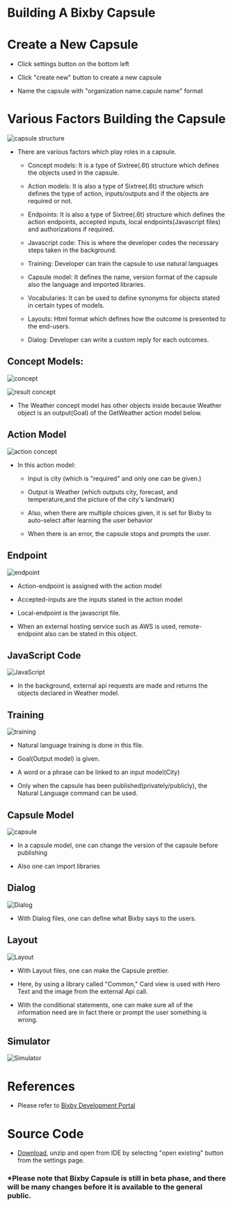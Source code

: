 Building A Bixby Capsule
========================

Create a New Capsule
====================

-   Click settings button on the bottom left

-   Click "create new" button to create a new capsule

-   Name the capsule with "organization name.capule name" format

Various Factors Building the Capsule
====================================

![capsule structure](https://github.com/mgkang0206/tecace.weather/blob/master/Img/capsule%20structure.PNG)

-   There are various factors which play roles in a capsule.

    -   Concept models: It is a type of Sixtree(.6t) structure which defines the
        objects used in the capsule.

    -   Action models: It is also a type of Sixtree(.6t) structure which defines
        the type of action, inputs/outputs and if the objects are required or
        not.

    -   Endpoints: It is also a type of Sixtree(.6t) structure which defines the
        action endpoints, accepted inputs, local endpoints(Javascript files) and
        authorizations if required.

    -   Javascript code: This is where the developer codes the necessary steps
        taken in the background.

    -   Training: Developer can train the capsule to use natural languages

    -   Capsule model: It defines the name, version format of the capsule also
        the language and imported libraries.

    -   Vocabularies: It can be used to define synonyms for objects stated in
        certain types of models.

    -   Layouts: Html format which defines how the outcome is presented to the
        end-users.

    -   Dialog: Developer can write a custom reply for each outcomes.

Concept Models:
---------------

![concept](https://github.com/mgkang0206/tecace.weather/blob/master/Img/concept.PNG)

![result concept](https://github.com/mgkang0206/tecace.weather/blob/master/Img/result%20concept.PNG)

-   The Weather concept model has other objects inside because Weather object is
    an output(Goal) of the GetWeather action model below.

Action Model
------------

![action concept](https://github.com/mgkang0206/tecace.weather/blob/master/Img/action%20concept.PNG)

-   In this action model:

    -   Input is city (which is "required" and only one can be given.)

    -   Output is Weather (which outputs city, forecast, and temperature,and the
        picture of the city's landmark)

    -   Also, when there are multiple choices given, it is set for Bixby to
        auto-select after learning the user behavior

    -   When there is an error, the capsule stops and prompts the user.

Endpoint
--------

![endpoint](https://github.com/mgkang0206/tecace.weather/blob/master/Img/endpoint.PNG)

-   Action-endpoint is assigned with the action model

-   Accepted-inputs are the inputs stated in the action model

-   Local-endpoint is the javascript file.

-   When an external hosting service such as AWS is used, remote-endpoint also
    can be stated in this object.

JavaScript Code
---------------

![JavaScript](https://github.com/mgkang0206/tecace.weather/blob/master/Img/javascript.PNG)

-   In the background, external api requests are made and returns the objects
    declared in Weather model.

Training
--------

![training](https://github.com/mgkang0206/tecace.weather/blob/master/Img/training.PNG)

-   Natural language training is done in this file.

-   Goal(Output model) is given.

-   A word or a phrase can be linked to an input model(City)

-   Only when the capsule has been published(privately/publicly), the Natural
    Language command can be used.

Capsule Model
-------------

![capsule](https://github.com/mgkang0206/tecace.weather/blob/master/Img/capsule.PNG)

-   In a capsule model, one can change the version of the capsule before
    publishing

-   Also one can import libraries

Dialog
------

![Dialog](https://github.com/mgkang0206/tecace.weather/blob/master/Img/capsule%20structure.PNG)

-   With Dialog files, one can define what Bixby says to the users.

Layout
------

![Layout](https://github.com/mgkang0206/tecace.weather/blob/master/Img/layout.PNG)

-   With Layout files, one can make the Capsule prettier.

-   Here, by using a library called "Common," Card view is used with Hero Text
    and the image from the external Api call.

-   With the conditional statements, one can make sure all of the information
    need are in fact there or prompt the user something is wrong.

Simulator
---------

![Simulator](https://github.com/mgkang0206/tecace.weather/blob/master/Img/Capture.PNG)

References
==========

-   Please refer to [Bixby Development
    Portal](https://bixbydevelopers.com/)

Source Code
===========

-   [Download](https://github.com/mgkang0206/tecace.weather/blob/master/tecace.weather.zip),
    unzip and open from IDE by selecting "open existing" button from the
    settings page.

### \*Please note that Bixby Capsule is still in beta phase, and there will be many changes before it is available to the general public.
